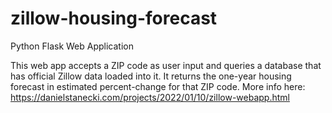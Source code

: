 # zillow-housing-forecast
Python Flask Web Application

This web app accepts a ZIP code as user input and queries a database that has official Zillow data loaded into it. It returns the one-year housing forecast in estimated percent-change for that ZIP code. 
More info here: https://danielstanecki.com/projects/2022/01/10/zillow-webapp.html
